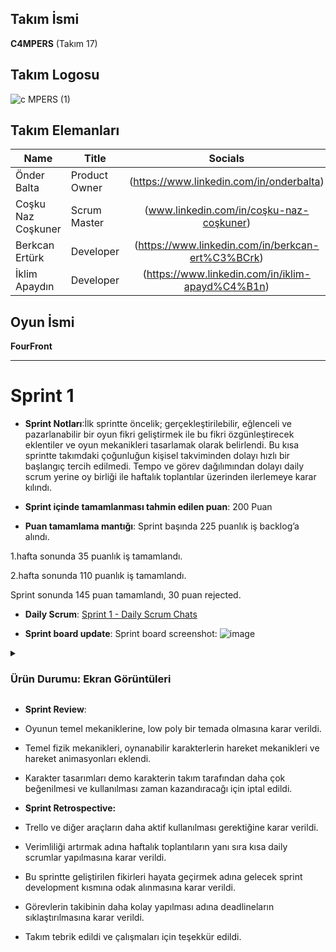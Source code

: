 ## **Takım İsmi**

**C4MPERS** (Takım 17)

## **Takım Logosu**

![c MPERS (1)](https://github.com/user-attachments/assets/f9d0752c-0683-4a6e-a9e6-96a55f17bb97)


## Takım Elemanları

| <div align="center">Name</div>   | <div align="center">Title</div>  | <div align="center">Socials</div>     |
| :---------- | :---------- | :----------: |
| Önder Balta   | Product Owner     | (https://www.linkedin.com/in/onderbalta)  | 
| Coşku Naz Coşkuner     | Scrum Master     | (www.linkedin.com/in/coşku-naz-coşkuner) |
| Berkcan Ertürk     | Developer      | (https://www.linkedin.com/in/berkcan-ert%C3%BCrk)   |
| İklim Apaydın      | Developer     |  (https://www.linkedin.com/in/iklim-apayd%C4%B1n)    |

## Oyun İsmi

**FourFront**

---

# Sprint 1

- **Sprint Notları**:İlk sprintte öncelik; gerçekleştirilebilir, eğlenceli ve pazarlanabilir bir oyun fikri geliştirmek ile bu fikri özgünleştirecek eklentiler ve oyun mekanikleri tasarlamak olarak belirlendi. Bu kısa sprintte takımdaki çoğunluğun kişisel takviminden dolayı hızlı bir başlangıç tercih edilmedi. Tempo ve görev dağılımından dolayı daily scrum yerine oy birliği ile haftalık toplantılar üzerinden ilerlemeye karar kılındı.

- **Sprint içinde tamamlanması tahmin edilen puan**: 200 Puan

- **Puan tamamlama mantığı**:
Sprint başında 225 puanlık iş backlog’a alındı.

1.hafta sonunda 35 puanlık iş tamamlandı.

2.hafta sonunda 110 puanlık iş tamamlandı.

Sprint sonunda  145 puan tamamlandı, 30 puan rejected.

- **Daily Scrum**: [Sprint 1 - Daily Scrum Chats](https://imgur.com/a/7ZpaPFQ)

- **Sprint board update**: Sprint board screenshot: 
![image](https://github.com/user-attachments/assets/f367df5d-ff28-4331-ac46-507a82ee1445)


<details> <summary><h3>Ürün Durumu: Ekran Görüntüleri</h3></summary>
  
https://github.com/user-attachments/assets/f555f746-6fd3-4ef6-beab-a281479d479c \n
![image](https://github.com/user-attachments/assets/1ffb42ea-0a6c-4a03-984a-f71b42c55732)



  </details>

- **Sprint Review**: 
- Oyunun temel mekaniklerine, low poly bir temada olmasına karar verildi.
- Temel fizik mekanikleri, oynanabilir karakterlerin hareket mekanikleri ve hareket animasyonları eklendi. 
- Karakter tasarımları demo karakterin takım tarafından daha çok beğenilmesi ve kullanılması zaman kazandıracağı için iptal edildi.
  

- **Sprint Retrospective:**
- Trello ve diğer araçların daha aktif kullanılması gerektiğine karar verildi.
- Verimliliği artırmak adına haftalık toplantıların yanı sıra kısa daily scrumlar yapılmasına karar verildi.
- Bu sprintte geliştirilen fikirleri hayata geçirmek adına gelecek sprint development kısmına odak alınmasına karar verildi.
- Görevlerin takibinin daha kolay yapılması adına deadlineların sıklaştırılmasına karar verildi.
- Takım tebrik edildi ve çalışmaları için teşekkür edildi.


